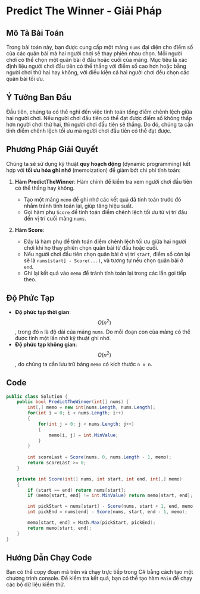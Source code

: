 # Predict The Winner - Giải Pháp

## Mô Tả Bài Toán

Trong bài toán này, bạn được cung cấp một mảng `nums` đại diện cho điểm số của các quân bài mà hai người chơi sẽ thay phiên nhau chọn. Mỗi người chơi có thể chọn một quân bài ở đầu hoặc cuối của mảng. Mục tiêu là xác định liệu người chơi đầu tiên có thể thắng với điểm số cao hơn hoặc bằng người chơi thứ hai hay không, với điều kiện cả hai người chơi đều chọn các quân bài tối ưu.

## Ý Tưởng Ban Đầu

Đầu tiên, chúng ta có thể nghĩ đến việc tính toán tổng điểm chênh lệch giữa hai người chơi. Nếu người chơi đầu tiên có thể đạt được điểm số không thấp hơn người chơi thứ hai, thì người chơi đầu tiên sẽ thắng. Do đó, chúng ta cần tính điểm chênh lệch tối ưu mà người chơi đầu tiên có thể đạt được.

## Phương Pháp Giải Quyết

Chúng ta sẽ sử dụng kỹ thuật **quy hoạch động** (dynamic programming) kết hợp với **tối ưu hóa ghi nhớ** (memoization) để giảm bớt chi phí tính toán:

1. **Hàm PredictTheWinner**: Hàm chính để kiểm tra xem người chơi đầu tiên có thể thắng hay không.
   - Tạo một mảng `memo` để ghi nhớ các kết quả đã tính toán trước đó nhằm tránh tính toán lại, giúp tăng hiệu suất.
   - Gọi hàm phụ `Score` để tính toán điểm chênh lệch tối ưu từ vị trí đầu đến vị trí cuối mảng `nums`.

2. **Hàm Score**:
   - Đây là hàm phụ để tính toán điểm chênh lệch tối ưu giữa hai người chơi khi họ thay phiên chọn quân bài từ đầu hoặc cuối.
   - Nếu người chơi đầu tiên chọn quân bài ở vị trí `start`, điểm số còn lại sẽ là `nums[start] - Score(...)`, và tương tự nếu chọn quân bài ở `end`.
   - Ghi lại kết quả vào `memo` để tránh tính toán lại trong các lần gọi tiếp theo.

## Độ Phức Tạp

- **Độ phức tạp thời gian**: $$O(n^2)$$, trong đó `n` là độ dài của mảng `nums`. Do mỗi đoạn con của mảng có thể được tính một lần nhờ kỹ thuật ghi nhớ.
- **Độ phức tạp không gian**: $$O(n^2)$$, do chúng ta cần lưu trữ bảng `memo` có kích thước `n x n`.

## Code

```csharp
public class Solution {
    public bool PredictTheWinner(int[] nums) {
        int[,] memo = new int[nums.Length, nums.Length];
        for(int i = 0; i < nums.Length; i++)
        {
            for(int j = 0; j < nums.Length; j++)
            {
                memo[i, j] = int.MinValue;
            }
        }
        
        int scoreLast = Score(nums, 0, nums.Length - 1, memo);
        return scoreLast >= 0;
    }

    private int Score(int[] nums, int start, int end, int[,] memo)
    {
        if (start == end) return nums[start];
        if (memo[start, end] != int.MinValue) return memo[start, end];

        int pickStart = nums[start] - Score(nums, start + 1, end, memo);
        int pickEnd = nums[end] - Score(nums, start, end - 1, memo);

        memo[start, end] = Math.Max(pickStart, pickEnd);
        return memo[start, end];
    }
}
```

## Hướng Dẫn Chạy Code

Bạn có thể copy đoạn mã trên và chạy trực tiếp trong C# bằng cách tạo một chương trình console. Để kiểm tra kết quả, bạn có thể tạo hàm `Main` để chạy các bộ dữ liệu kiểm thử.

